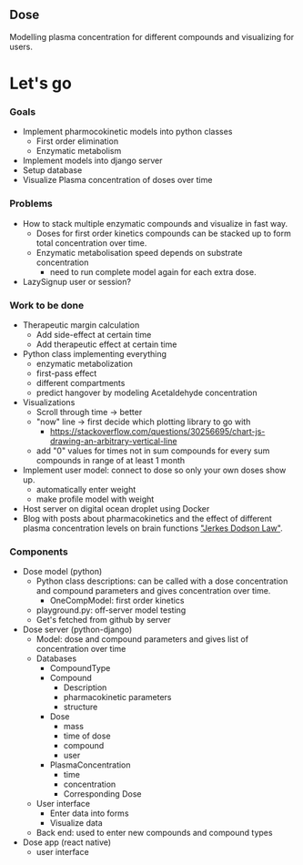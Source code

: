 ## Dose
Modelling plasma concentration for different compounds and visualizing for users.

# Let's go

### Goals
- Implement pharmocokinetic models into python classes
    - First order elimination
    - Enzymatic metabolism
- Implement models into django server
- Setup database 
- Visualize Plasma concentration of doses over time


### Problems
- How to stack multiple enzymatic compounds and visualize in fast way. 
    - Doses for first order kinetics compounds can be stacked up to form total concentration over time. 
    - Enzymatic metabolisation speed depends on substrate concentration 
        - need to run complete model again for each extra dose.
- LazySignup user or session?


### Work to be done
- Therapeutic margin calculation
    - Add side-effect at certain time
    - Add therapeutic effect at certain time
- Python class implementing everything
    - enzymatic metabolization
    - first-pass effect
    - different compartments
    - predict hangover by modeling Acetaldehyde concentration
- Visualizations
    - Scroll through time -> better
    - "now" line -> first decide which plotting library to go with
        - https://stackoverflow.com/questions/30256695/chart-js-drawing-an-arbitrary-vertical-line
    - add "0" values for times not in sum compounds for every sum compounds in range of at least 1 month
- Implement user model: connect to dose so only your own doses show up.
    - automatically enter weight 
    - make profile model with weight
- Host server on digital ocean droplet using Docker
- Blog with posts about pharmacokinetics and the effect of different plasma concentration levels on brain functions ["Jerkes Dodson Law"](https://en.m.wikipedia.org/wiki/Yerkes%E2%80%93Dodson_law).
    

### Components  
- Dose model (python)
    - Python class descriptions: can be called with a dose concentration and compound parameters and gives concentration over time.
        - OneCompModel: first order kinetics
    - playground.py: off-server model testing
    - Get's fetched from github by server
- Dose server (python-django)
    - Model: dose and compound parameters and gives list of concentration over time
    - Databases
        - CompoundType
        - Compound
            - Description
            - pharmacokinetic parameters
            - structure
        - Dose
            - mass
            - time of dose
            - compound
            - user
        - PlasmaConcentration
            - time
            - concentration
            - Corresponding Dose
    - User interface
        - Enter data into forms
        - Visualize data
    - Back end: used to enter new compounds and compound types
- Dose app (react native)
    - user interface
    
    
    
    

